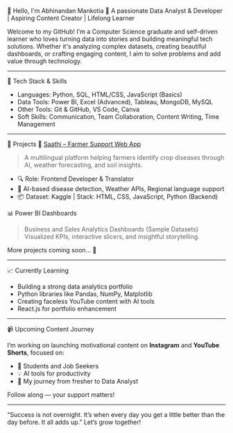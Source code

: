 👋 Hello, I'm Abhinandan Mankotia
🎯 A passionate Data Analyst & Developer | Aspiring Content Creator | Lifelong Learner

Welcome to my GitHub! I'm a Computer Science graduate and self-driven learner who loves turning data into stories and building meaningful tech solutions. Whether it's analyzing complex datasets, creating beautiful dashboards, or crafting engaging content, I aim to solve problems and add value through technology.

---
🔧 Tech Stack & Skills

- Languages: Python, SQL, HTML/CSS, JavaScript (Basics)
- Data Tools: Power BI, Excel (Advanced), Tableau, MongoDB, MySQL
- Other Tools: Git & GitHub, VS Code, Canva
- Soft Skills: Communication, Team Collaboration, Content Writing, Time Management

---
🚀 Projects
🔗 [Saathi – Farmer Support Web App](https://saathi-2.vercel.app/)
> A multilingual platform helping farmers identify crop diseases through AI, weather forecasting, and soil insights.

- 🔍 Role: Frontend Developer & Translator
- 🌾 AI-based disease detection, Weather APIs, Regional language support
- 📦 Dataset: Kaggle | Stack: HTML, CSS, JavaScript, Python (Backend)

 📊 Power BI Dashboards
> Business and Sales Analytics Dashboards (Sample Datasets)  
> Visualized KPIs, interactive slicers, and insightful storytelling.

More projects coming soon... 📁

---
📈 Currently Learning

- Building a strong data analytics portfolio
- Python libraries like Pandas, NumPy, Matplotlib
- Creating faceless YouTube content with AI tools
- React.js for portfolio enhancement

---
📹 Upcoming Content Journey

I’m working on launching motivational content on **Instagram** and **YouTube Shorts**, focused on:
- 📌 Students and Job Seekers  
- 💡 AI tools for productivity  
- 🎯 My journey from fresher to Data Analyst  

Follow along — your support matters!

---
“Success is not overnight. It’s when every day you get a little better than the day before. It all adds up.”
Let’s grow together!

